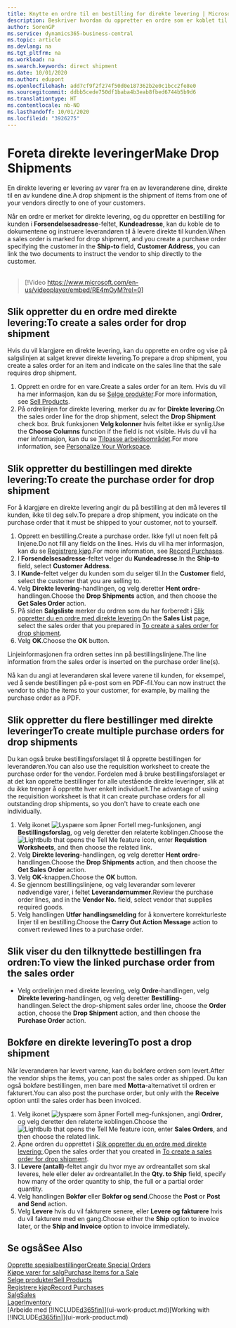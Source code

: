 ```yaml
---
title: Knytte en ordre til en bestilling for direkte levering | Microsoft-dokumentasjon
description: Beskriver hvordan du oppretter en ordre som er koblet til en bestilling, for å sikre levering direkte fra leverandøren til kunden.
author: SorenGP
ms.service: dynamics365-business-central
ms.topic: article
ms.devlang: na
ms.tgt_pltfrm: na
ms.workload: na
ms.search.keywords: direct shipment
ms.date: 10/01/2020
ms.author: edupont
ms.openlocfilehash: add7cf9f2f274f50d0e187362b2e0c1bcc2fe8e0
ms.sourcegitcommit: ddbb5cede750df1baba4b3eab8fbed6744b5b9d6
ms.translationtype: HT
ms.contentlocale: nb-NO
ms.lasthandoff: 10/01/2020
ms.locfileid: "3926275"
---
```

# <a name="make-drop-shipments"></a><span data-ttu-id="fc6d4-103">Foreta direkte leveringer</span><span class="sxs-lookup"><span data-stu-id="fc6d4-103">Make Drop Shipments</span></span>

<span data-ttu-id="fc6d4-104">En direkte levering er levering av varer fra en av leverandørene dine, direkte til en av kundene dine.</span><span class="sxs-lookup"><span data-stu-id="fc6d4-104">A drop shipment is the shipment of items from one of your vendors directly to one of your customers.</span></span>

<span data-ttu-id="fc6d4-105">Når en ordre er merket for direkte levering, og du oppretter en bestilling for kunden i **Forsendelsesadresse**-feltet, **Kundeadresse**, kan du koble de to dokumentene og instruere leverandøren til å levere direkte til kunden.</span><span class="sxs-lookup"><span data-stu-id="fc6d4-105">When a sales order is marked for drop shipment, and you create a purchase order specifying the customer in the **Ship-to** field, **Customer Address**, you can link the two documents to instruct the vendor to ship directly to the customer.</span></span>
<br><br>  
  
> [!Video https://www.microsoft.com/en-us/videoplayer/embed/RE4mOyM?rel=0]

## <a name="to-create-a-sales-order-for-drop-shipment"></a><span data-ttu-id="fc6d4-106">Slik oppretter du en ordre med direkte levering:</span><span class="sxs-lookup"><span data-stu-id="fc6d4-106">To create a sales order for drop shipment</span></span>

<span data-ttu-id="fc6d4-107">Hvis du vil klargjøre en direkte levering, kan du opprette en ordre og vise på salgslinjen at salget krever direkte levering.</span><span class="sxs-lookup"><span data-stu-id="fc6d4-107">To prepare a drop shipment, you create a sales order for an item and indicate on the sales line that the sale requires drop shipment.</span></span>

1. <span data-ttu-id="fc6d4-108">Opprett en ordre for en vare.</span><span class="sxs-lookup"><span data-stu-id="fc6d4-108">Create a sales order for an item.</span></span> <span data-ttu-id="fc6d4-109">Hvis du vil ha mer informasjon, kan du se [Selge produkter](sales-how-sell-products.md).</span><span class="sxs-lookup"><span data-stu-id="fc6d4-109">For more information, see [Sell Products](sales-how-sell-products.md).</span></span>
2. <span data-ttu-id="fc6d4-110">På ordrelinjen for direkte levering, merker du av for **Direkte levering**.</span><span class="sxs-lookup"><span data-stu-id="fc6d4-110">On the sales order line for the drop shipment, select the **Drop Shipment** check box.</span></span> <span data-ttu-id="fc6d4-111">Bruk funksjonen **Velg kolonner** hvis feltet ikke er synlig.</span><span class="sxs-lookup"><span data-stu-id="fc6d4-111">Use the **Choose Columns** function if the field is not visible.</span></span> <span data-ttu-id="fc6d4-112">Hvis du vil ha mer informasjon, kan du se [Tilpasse arbeidsområdet](ui-personalization-user.md).</span><span class="sxs-lookup"><span data-stu-id="fc6d4-112">For more information, see [Personalize Your Workspace](ui-personalization-user.md).</span></span>

## <a name="to-create-the-purchase-order-for-drop-shipment"></a><span data-ttu-id="fc6d4-113">Slik oppretter du bestillingen med direkte levering:</span><span class="sxs-lookup"><span data-stu-id="fc6d4-113">To create the purchase order for drop shipment</span></span>

<span data-ttu-id="fc6d4-114">For å klargjøre en direkte levering angir du på bestilling at den må leveres til kunden, ikke til deg selv.</span><span class="sxs-lookup"><span data-stu-id="fc6d4-114">To prepare a drop shipment, you indicate on the purchase order that it must be shipped to your customer, not to yourself.</span></span>

1. <span data-ttu-id="fc6d4-115">Opprett en bestilling.</span><span class="sxs-lookup"><span data-stu-id="fc6d4-115">Create a purchase order.</span></span> <span data-ttu-id="fc6d4-116">Ikke fyll ut noen felt på linjene.</span><span class="sxs-lookup"><span data-stu-id="fc6d4-116">Do not fill any fields on the lines.</span></span> <span data-ttu-id="fc6d4-117">Hvis du vil ha mer informasjon, kan du se [Registrere kjøp](purchasing-how-record-purchases.md).</span><span class="sxs-lookup"><span data-stu-id="fc6d4-117">For more information, see [Record Purchases](purchasing-how-record-purchases.md).</span></span>
2. <span data-ttu-id="fc6d4-118">I **Forsendelsesadresse**-feltet velger du **Kundeadresse**.</span><span class="sxs-lookup"><span data-stu-id="fc6d4-118">In the **Ship-to** field, select **Customer Address**.</span></span>
3. <span data-ttu-id="fc6d4-119">I **Kunde**-feltet velger du kunden som du selger til.</span><span class="sxs-lookup"><span data-stu-id="fc6d4-119">In the **Customer** field, select the customer that you are selling to.</span></span>
4. <span data-ttu-id="fc6d4-120">Velg **Direkte levering**-handlingen, og velg deretter **Hent ordre**-handlingen.</span><span class="sxs-lookup"><span data-stu-id="fc6d4-120">Choose the **Drop Shipments** action, and then choose the **Get Sales Order** action.</span></span>
5. <span data-ttu-id="fc6d4-121">På siden **Salgsliste** merker du ordren som du har forberedt i [Slik oppretter du en ordre med direkte levering](sales-how-drop-shipment.md#to-create-a-sales-order-for-drop-shipment).</span><span class="sxs-lookup"><span data-stu-id="fc6d4-121">On the **Sales List** page, select the sales order that you prepared in [To create a sales order for drop shipment](sales-how-drop-shipment.md#to-create-a-sales-order-for-drop-shipment).</span></span>
6. <span data-ttu-id="fc6d4-122">Velg **OK**.</span><span class="sxs-lookup"><span data-stu-id="fc6d4-122">Choose the **OK** button.</span></span>

<span data-ttu-id="fc6d4-123">Linjeinformasjonen fra ordren settes inn på bestillingslinjene.</span><span class="sxs-lookup"><span data-stu-id="fc6d4-123">The line information from the sales order is inserted on the purchase order line(s).</span></span>

<span data-ttu-id="fc6d4-124">Nå kan du angi at leverandøren skal levere varene til kunden, for eksempel, ved å sende bestillingen på e-post som en PDF-fil.</span><span class="sxs-lookup"><span data-stu-id="fc6d4-124">You can now instruct the vendor to ship the items to your customer, for example, by mailing the purchase order as a PDF.</span></span>     

## <a name="to-create-multiple-purchase-orders-for-drop-shipments"></a><span data-ttu-id="fc6d4-125">Slik oppretter du flere bestillinger med direkte leveringer</span><span class="sxs-lookup"><span data-stu-id="fc6d4-125">To create multiple purchase orders for drop shipments</span></span>

<span data-ttu-id="fc6d4-126">Du kan også bruke bestillingsforslaget til å opprette bestillingen for leverandøren.</span><span class="sxs-lookup"><span data-stu-id="fc6d4-126">You can also use the requisition worksheet to create the purchase order for the vendor.</span></span> <span data-ttu-id="fc6d4-127">Fordelen med å bruke bestillingsforslaget er at det kan opprette bestillinger for alle utestående direkte leveringer, slik at du ikke trenger å opprette hver enkelt individuelt.</span><span class="sxs-lookup"><span data-stu-id="fc6d4-127">The advantage of using the requisition worksheet is that it can create purchase orders for all outstanding drop shipments, so you don't have to create each one individually.</span></span>

1. <span data-ttu-id="fc6d4-128">Velg ikonet ![Lyspære som åpner Fortell meg-funksjonen](media/ui-search/search_small.png "Fortell hva du vil gjøre"), angi **Bestillingsforslag**, og velg deretter den relaterte koblingen.</span><span class="sxs-lookup"><span data-stu-id="fc6d4-128">Choose the ![Lightbulb that opens the Tell Me feature](media/ui-search/search_small.png "Tell me what you want to do") icon, enter **Requistion Worksheets**, and then choose the related link.</span></span>
2. <span data-ttu-id="fc6d4-129">Velg **Direkte levering**-handlingen, og velg deretter **Hent ordre**-handlingen.</span><span class="sxs-lookup"><span data-stu-id="fc6d4-129">Choose the **Drop Shipments** action, and then choose the **Get Sales Order** action.</span></span>
3. <span data-ttu-id="fc6d4-130">Velg **OK**-knappen.</span><span class="sxs-lookup"><span data-stu-id="fc6d4-130">Choose the **OK** button.</span></span>
4. <span data-ttu-id="fc6d4-131">Se gjennom bestillingslinjene, og velg leverandør som leverer nødvendige varer, i feltet **Leverandørnummer**.</span><span class="sxs-lookup"><span data-stu-id="fc6d4-131">Review the purchase order lines, and in the **Vendor No.** field, select vendor that supplies required goods.</span></span> 
5. <span data-ttu-id="fc6d4-132">Velg handlingen **Utfør handlingsmelding** for å konvertere korrekturleste linjer til en bestilling.</span><span class="sxs-lookup"><span data-stu-id="fc6d4-132">Choose the **Carry Out Action Message** action to convert reviewed lines to a purchase order.</span></span>

## <a name="to-view-the-linked-purchase-order-from-the-sales-order"></a><span data-ttu-id="fc6d4-133">Slik viser du den tilknyttede bestillingen fra ordren:</span><span class="sxs-lookup"><span data-stu-id="fc6d4-133">To view the linked purchase order from the sales order</span></span>

* <span data-ttu-id="fc6d4-134">Velg ordrelinjen med direkte levering, velg **Ordre**-handlingen, velg **Direkte levering**-handlingen, og velg deretter **Bestilling**-handlingen.</span><span class="sxs-lookup"><span data-stu-id="fc6d4-134">Select the drop-shipment sales order line, choose the **Order** action, choose the **Drop Shipment** action, and then choose the **Purchase Order** action.</span></span>

## <a name="to-post-a-drop-shipment"></a><span data-ttu-id="fc6d4-135">Bokføre en direkte levering</span><span class="sxs-lookup"><span data-stu-id="fc6d4-135">To post a drop shipment</span></span>

<span data-ttu-id="fc6d4-136">Når leverandøren har levert varene, kan du bokføre ordren som levert.</span><span class="sxs-lookup"><span data-stu-id="fc6d4-136">After the vendor ships the items, you can post the sales order as shipped.</span></span> <span data-ttu-id="fc6d4-137">Du kan også bokføre bestillingen, men bare med **Motta**-alternativet til ordren er fakturert.</span><span class="sxs-lookup"><span data-stu-id="fc6d4-137">You can also post the purchase order, but only with the **Receive** option until the sales order has been invoiced.</span></span>

1. <span data-ttu-id="fc6d4-138">Velg ikonet ![lyspære som åpner Fortell meg-funksjonen](media/ui-search/search_small.png "Fortell hva du vil gjøre"), angi **Ordrer**, og velg deretter den relaterte koblingen.</span><span class="sxs-lookup"><span data-stu-id="fc6d4-138">Choose the ![Lightbulb that opens the Tell Me feature](media/ui-search/search_small.png "Tell me what you want to do") icon, enter **Sales Orders**, and then choose the related link.</span></span>
2. <span data-ttu-id="fc6d4-139">Åpne ordren du opprettet i [Slik oppretter du en ordre med direkte levering:](#to-create-a-sales-order-for-drop-shipment).</span><span class="sxs-lookup"><span data-stu-id="fc6d4-139">Open the sales order that you created in [To create a sales order for drop shipment](#to-create-a-sales-order-for-drop-shipment).</span></span>
3. <span data-ttu-id="fc6d4-140">I **Levere (antall)**-feltet angir du hvor mye av ordreantallet som skal leveres, hele eller deler av ordreantallet.</span><span class="sxs-lookup"><span data-stu-id="fc6d4-140">In the **Qty. to Ship** field, specify how many of the order quantity to ship, the full or a partial order quantity.</span></span>
4. <span data-ttu-id="fc6d4-141">Velg handlingen **Bokfør** eller **Bokfør og send**.</span><span class="sxs-lookup"><span data-stu-id="fc6d4-141">Choose the **Post** or **Post and Send** action.</span></span>
5. <span data-ttu-id="fc6d4-142">Velg **Levere** hvis du vil fakturere senere, eller **Levere og fakturere** hvis du vil fakturere med en gang.</span><span class="sxs-lookup"><span data-stu-id="fc6d4-142">Choose either the **Ship** option to invoice later, or the **Ship and Invoice** option to invoice immediately.</span></span>

## <a name="see-also"></a><span data-ttu-id="fc6d4-143">Se også</span><span class="sxs-lookup"><span data-stu-id="fc6d4-143">See Also</span></span>

[<span data-ttu-id="fc6d4-144">Opprette spesialbestillinger</span><span class="sxs-lookup"><span data-stu-id="fc6d4-144">Create Special Orders</span></span>](sales-how-to-create-special-orders.md)  
[<span data-ttu-id="fc6d4-145">Kjøpe varer for salg</span><span class="sxs-lookup"><span data-stu-id="fc6d4-145">Purchase Items for a Sale</span></span>](purchasing-how-purchase-products-sale.md)  
[<span data-ttu-id="fc6d4-146">Selge produkter</span><span class="sxs-lookup"><span data-stu-id="fc6d4-146">Sell Products</span></span>](sales-how-sell-products.md)  
[<span data-ttu-id="fc6d4-147">Registrere kjøp</span><span class="sxs-lookup"><span data-stu-id="fc6d4-147">Record Purchases</span></span>](purchasing-how-record-purchases.md)  
[<span data-ttu-id="fc6d4-148">Salg</span><span class="sxs-lookup"><span data-stu-id="fc6d4-148">Sales</span></span>](sales-manage-sales.md)  
[<span data-ttu-id="fc6d4-149">Lager</span><span class="sxs-lookup"><span data-stu-id="fc6d4-149">Inventory</span></span>](inventory-manage-inventory.md)  
<span data-ttu-id="fc6d4-150">[Arbeide med [!INCLUDE[d365fin](includes/d365fin_md.md)]](ui-work-product.md)</span><span class="sxs-lookup"><span data-stu-id="fc6d4-150">[Working with [!INCLUDE[d365fin](includes/d365fin_md.md)]](ui-work-product.md)</span></span>
